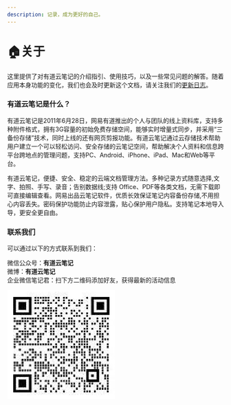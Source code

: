```yaml
---
description: 记录，成为更好的自己。
---
```


# 🏠关于

这里提供了对有道云笔记的介绍指引、使用技巧，以及一些常见问题的解答。随着应用本身功能的变化，我们也会及时更新这个文档，请关注我们的[更新日志](https://app.gitbook.com/@youdaonote/s/youdaonote/geng-xin-ri-zhi)。  

### 有道云笔记是什么？

有道云笔记是2011年6月28日，网易有道推出的个人与团队的线上资料库，支持多种附件格式，拥有3G容量的初始免费存储空间，能够实时增量式同步，并采用“三备份存储”技术，同时上线的还有网页剪报功能。有道云笔记通过云存储技术帮助用户建立一个可以轻松访问、安全存储的云笔记空间，帮助解决个人资料和信息跨平台跨地点的管理问题，支持PC、Android、iPhone、iPad、Mac和Web等平台。

有道云笔记，便捷、安全、稳定的云端文档管理方法。多种记录方式随意选择,文字、拍照、手写、录音；告别数据线;支持 Office、PDF等各类文档，无需下载即可直接编辑查看。网易出品云笔记软件，优质长效保证笔记内容备份存储,不用担心内容丢失。密码保护功能防止内容泄露，贴心保护用户隐私。支持笔记本地导入导，更安全更自由。

### 联系我们

可以通过以下的方式联系到我们：   
  
微信公众号：**有道云笔记**  
微博：**有道云笔记**  
企业微信笔记君：扫下方二维码添加好友，获得最新的活动信息  


![](.gitbook/assets/image%20%2824%29.png)



